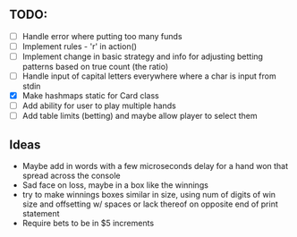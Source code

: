## TODO:

- [ ] Handle error where putting too many funds 
- [ ] Implement rules - 'r' in action()
- [ ] Implement change in basic strategy and info for adjusting betting patterns based on true count (the ratio)
- [ ] Handle input of capital letters everywhere where a char is input from stdin
- [x] Make hashmaps static for Card class
- [ ] Add ability for user to play multiple hands
- [ ] Add table limits (betting) and maybe allow player to select them

## Ideas

- Maybe add in words with a few microseconds delay for a hand won that spread across the console
- Sad face on loss, maybe in a box like the winnings
- try to make winnings boxes similar in size, using num of digits of win size and offsetting w/ spaces or lack thereof on opposite end of print statement
- Require bets to be in $5 increments